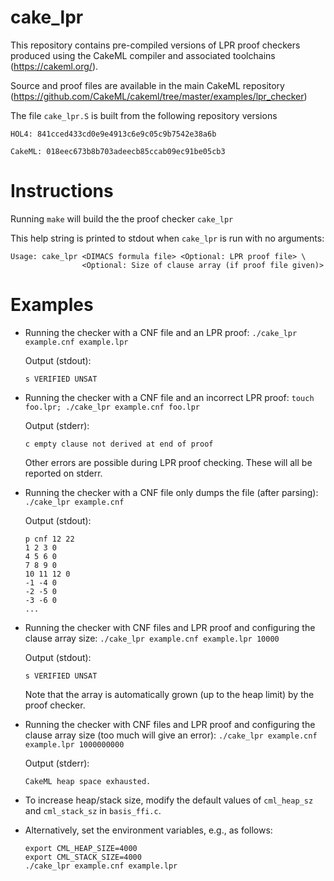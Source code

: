 # cake_lpr
This repository contains pre-compiled versions of LPR proof checkers produced using the CakeML compiler and associated toolchains (https://cakeml.org/).

Source and proof files are available in the main CakeML repository (https://github.com/CakeML/cakeml/tree/master/examples/lpr_checker)

The file `cake_lpr.S` is built from the following repository versions

```
HOL4: 841cced433cd0e9e4913c6e9c05c9b7542e38a6b

CakeML: 018eec673b8b703adeecb85ccab09ec91be05cb3
```

# Instructions

Running `make` will build the the proof checker `cake_lpr`

This help string is printed to stdout when `cake_lpr` is run with no arguments:

```
Usage: cake_lpr <DIMACS formula file> <Optional: LPR proof file> \
                <Optional: Size of clause array (if proof file given)>
```

# Examples

- Running the checker with a CNF file and an LPR proof: `./cake_lpr example.cnf example.lpr`

  Output (stdout):
  ```
  s VERIFIED UNSAT
  ```


- Running the checker with a CNF file and an incorrect LPR proof: `touch foo.lpr; ./cake_lpr example.cnf foo.lpr`


  Output (stderr):
  ```
  c empty clause not derived at end of proof
  ```
  
  Other errors are possible during LPR proof checking. These will all be reported on stderr.


- Running the checker with a CNF file only dumps the file (after parsing): `./cake_lpr example.cnf`

  Output (stdout):
  ```
  p cnf 12 22
  1 2 3 0
  4 5 6 0
  7 8 9 0
  10 11 12 0
  -1 -4 0
  -2 -5 0
  -3 -6 0
  ...
  ```

- Running the checker with CNF files and LPR proof and configuring the clause array size: `./cake_lpr example.cnf example.lpr 10000`

  Output (stdout):
  ```
  s VERIFIED UNSAT
  ```

  Note that the array is automatically grown (up to the heap limit) by the proof checker.

- Running the checker with CNF files and LPR proof and configuring the clause array size (too much will give an error): `./cake_lpr example.cnf example.lpr 1000000000`

  Output (stderr):
  ```
  CakeML heap space exhausted.
  ```

- To increase heap/stack size, modify the default values of `cml_heap_sz` and `cml_stack_sz` in `basis_ffi.c`.

- Alternatively, set the environment variables, e.g., as follows:

  ```
  export CML_HEAP_SIZE=4000
  export CML_STACK_SIZE=4000
  ./cake_lpr example.cnf example.lpr
  ```
